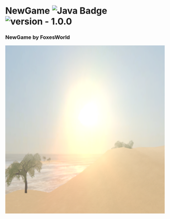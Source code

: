 # NewGame ![Java Badge](https://img.shields.io/static/v1?label=Powered%20by&message=Java&color=darkorange&style=for-the-badge) <img src="https://img.shields.io/badge/version-1.0.0--Alpha-important" alt="version - 1.0.0">
### NewGame by FoxesWorld

<img src=".github/Screenshot_1.png" height="533" width="800" alt="icon"/>
